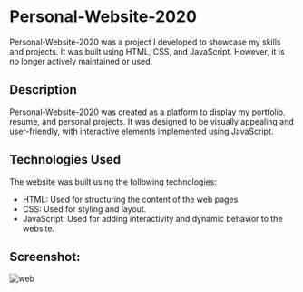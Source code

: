 # Personal-Website-2020

Personal-Website-2020 was a project I developed to showcase my skills and projects. It was built using HTML, CSS, and JavaScript. However, it is no longer actively maintained or used.

## Description

Personal-Website-2020 was created as a platform to display my portfolio, resume, and personal projects. It was designed to be visually appealing and user-friendly, with interactive elements implemented using JavaScript.

## Technologies Used
The website was built using the following technologies:
- HTML: Used for structuring the content of the web pages.
- CSS: Used for styling and layout.
- JavaScript: Used for adding interactivity and dynamic behavior to the website.

## Screenshot:
  ![web](https://user-images.githubusercontent.com/27028592/159695562-83416991-8d4c-402c-8749-d7bad30e33c7.PNG)

